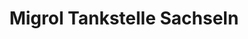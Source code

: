 ---
title: "Migrol Tankstelle Sachseln"
url: /sachseln/migrol-tankstelle-sachseln/
shop: Allgemein
---